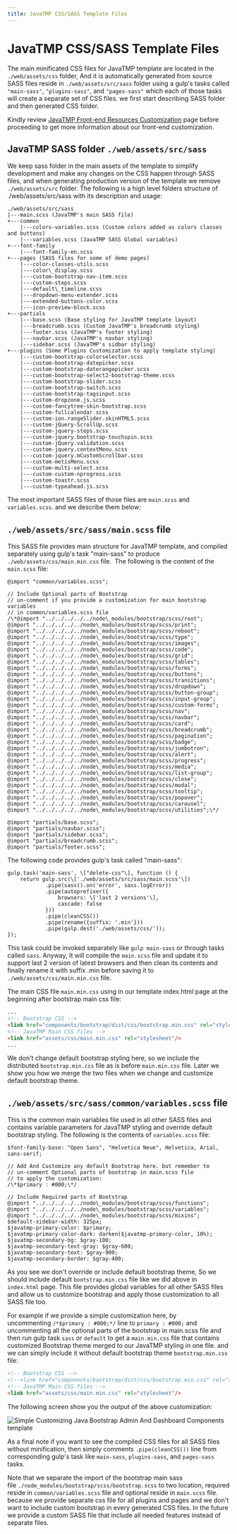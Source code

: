 ```yaml
---
title: JavaTMP CSS/SASS Template Files
---
```

# JavaTMP CSS/SASS Template Files
The main minificated CSS files for JavaTMP template are located in the `./web/assets/css` folder, And it is automatically generated from source SASS files reside in `./web/assets/src/sass` folder using a gulp's tasks called `"main-sass"`, `"plugins-sass"`, and `"pages-sass"` which each of those tasks will create a separate set of CSS files. we first start describing SASS folder and then generated CSS folder.

Kindly review [JavaTMP Front-end Resources Customization](/pages/javatmp-frontend-resources-customization "JavaTMP Front-end Resources Customization") page before proceeding to get more information about our front-end customization.

JavaTMP SASS folder `./web/assets/src/sass`
-------------------------------------------

We keep sass folder in the main assets of the template to simplify development and make any changes on the CSS happen through SASS files, and when generating production version of the template we remove `./web/assets/src` folder. The following is a high level folders structure of ./web/assets/src/sass with its description and usage:
```
./web/assets/src/sass
|---main.scss (JavaTMP's main SASS file)
+---common
    |---colors-variables.scss (Custom colors added as colors classes and buttons)
    |---variables.scss (JavaTMP SASS Global variables)
+---font-family
    |---font-family-en.scss
+---pages (SASS files for some of demo pages)
    |---color-classes-utils.scss
    |---color\_display.scss
    |---custom-bootstrap-nav-item.scss
    |---custom-steps.scss
    |---default\_timeline.scss
    |---dropdown-menu-extender.scss
    |---extended-buttons-color.scss
    |---icon-preview-block.scss
+---partials
    |---base.scss (Base styling for JavaTMP template layout)
    |---breadcrumb.scss (Custom JavaTMP's breadcrumb styling)
    |---footer.scss (JavaTMP's footer styling)
    |---navbar.scss (JavaTMP's navbar styling)
    |---sidebar.scss (JavaTMP's sidbar styling)
+---plugins (Some Plugins Customization to apply template styling)
    |---custom-bootstrap-colorselector.scss
    |---custom-bootstrap-datepicker.scss
    |---custom-bootstrap-daterangepicker.scss
    |---custom-bootstrap-select2-bootstrap-theme.scss
    |---custom-bootstrap-slider.scss
    |---custom-bootstrap-switch.scss
    |---custom-bootstrap-tagsinput.scss
    |---custom-dropzone.js.scss
    |---custom-fancytree-skin-bootstrap.scss
    |---custom-fullcalendar.scss
    |---custom-ion.rangeSlider.skinHTML5.scss
    |---custom-jQuery-ScrollUp.scss
    |---custom-jquery-steps.scss
    |---custom-jquery.bootstrap-touchspin.scss
    |---custom-jQuery.validation.scss
    |---custom-jquery.contextMenu.scss
    |---custom-jquery.mCustomScrollbar.scss
    |---custom-metisMenu.scss
    |---custom-multi-select.scss
    |---custom-custom-nprogress.scss
    |---custom-toastr.scss
    |---custom-typeahead.js.scss
```
The most important SASS files of those files are `main.scss` and `variables.scss`. and we describe them below:

`./web/assets/src/sass/main.scss` file
--------------------------------------

This SASS file provides main structure for JavaTMP template, and compiled separately using gulp's task "main-sass" to produce `./web/assets/css/main.min.css` file.  The following is the content of the `main.scss` file:
```
@import "common/variables.scss";

// Include Optional parts of Bootstrap
// un-comment if you provide a customization for main bootstrap variables
// in common/variables.scss file
/\*@import "../../../../../node\_modules/bootstrap/scss/root";
@import "../../../../../node\_modules/bootstrap/scss/print";
@import "../../../../../node\_modules/bootstrap/scss/reboot";
@import "../../../../../node\_modules/bootstrap/scss/type";
@import "../../../../../node\_modules/bootstrap/scss/images";
@import "../../../../../node\_modules/bootstrap/scss/code";
@import "../../../../../node\_modules/bootstrap/scss/grid";
@import "../../../../../node\_modules/bootstrap/scss/tables";
@import "../../../../../node\_modules/bootstrap/scss/forms";
@import "../../../../../node\_modules/bootstrap/scss/buttons";
@import "../../../../../node\_modules/bootstrap/scss/transitions";
@import "../../../../../node\_modules/bootstrap/scss/dropdown";
@import "../../../../../node\_modules/bootstrap/scss/button-group";
@import "../../../../../node\_modules/bootstrap/scss/input-group";
@import "../../../../../node\_modules/bootstrap/scss/custom-forms";
@import "../../../../../node\_modules/bootstrap/scss/nav";
@import "../../../../../node\_modules/bootstrap/scss/navbar";
@import "../../../../../node\_modules/bootstrap/scss/card";
@import "../../../../../node\_modules/bootstrap/scss/breadcrumb";
@import "../../../../../node\_modules/bootstrap/scss/pagination";
@import "../../../../../node\_modules/bootstrap/scss/badge";
@import "../../../../../node\_modules/bootstrap/scss/jumbotron";
@import "../../../../../node\_modules/bootstrap/scss/alert";
@import "../../../../../node\_modules/bootstrap/scss/progress";
@import "../../../../../node\_modules/bootstrap/scss/media";
@import "../../../../../node\_modules/bootstrap/scss/list-group";
@import "../../../../../node\_modules/bootstrap/scss/close";
@import "../../../../../node\_modules/bootstrap/scss/modal";
@import "../../../../../node\_modules/bootstrap/scss/tooltip";
@import "../../../../../node\_modules/bootstrap/scss/popover";
@import "../../../../../node\_modules/bootstrap/scss/carousel";
@import "../../../../../node\_modules/bootstrap/scss/utilities";\*/

@import "partials/base.scss";
@import "partials/navbar.scss";
@import "partials/sidebar.scss";
@import "partials/breadcrumb.scss";
@import "partials/footer.scss";
```
The following code provides gulp's task called "main-sass":
```
gulp.task('main-sass', \["delete-css"\], function () {
    return gulp.src(\['./web/assets/src/sass/main.scss'\])
            .pipe(sass().on('error', sass.logError))
            .pipe(autoprefixer({
                browsers: \['last 2 versions'\],
                cascade: false
            }))
            .pipe(cleanCSS())
            .pipe(rename({suffix: '.min'}))
            .pipe(gulp.dest('./web/assets/css/'));
});
```
This task could be invoked separately like `gulp main-sass` or through tasks called `sass`. Anyway, It will compile the `main.scss` file and update it to support last 2 version of latest browsers and then clean its contents and finally rename it with suffix .min before saving it to `./web/assets/css/main.min.css` file.

The main CSS file `main.min.css` using in our template index.html page at the beginning after bootstrap main css file:
```html
...
<!-- Bootstrap CSS -->
<link href="components/bootstrap/dist/css/bootstrap.min.css" rel="stylesheet" type="text/css"/>
<!-- JavaTMP Main CSS files -->
<link href="assets/css/main.min.css" rel="stylesheet"/>
...
```
We don't change default bootstrap styling here, so we include the distributed `bootstrap.min.css` file as is before `main.min.css` file. Later we show you how we merge the two files when we change and customize default bootstrap theme.

`./web/assets/src/sass/common/variables.scss` file
--------------------------------------------------

This is the common main variables file used in all other SASS files and contains variable parameters for JavaTMP styling and override default bootstrap styling. The following is the contents of `variables.scss` file:  
```
$font-family-base: "Open Sans", "Helvetica Neue", Helvetica, Arial, sans-serif;

// Add And Customize any default Bootstrap here. but remember to
// un-comment Optional parts of bootstrap in main.scss file
// to apply the customization:
/\*$primary : #000;\*/

// Include Required parts of Bootstrap
@import "../../../../../node\_modules/bootstrap/scss/functions";
@import "../../../../../node\_modules/bootstrap/scss/variables";
@import "../../../../../node\_modules/bootstrap/scss/mixins";
$default-sidebar-width: 325px;
$javatmp-primary-color: $primary;
$javatmp-primary-color-dark: darken($javatmp-primary-color, 10%);
$javatmp-secondary-bg: $gray-100;
$javatmp-secondary-text-gray: $gray-600;
$javatmp-secondary-text: $gray-900;
$javatmp-secondary-border: $gray-400;
```
As you see we don't override or include default bootstrap theme, So we should include default `bootstrap.min.css` file like we did above in `index.html` page. This file provides global variables for all other SASS files and allow us to customize bootstrap and apply those customization to all SASS file too.

For example if we provide a simple customization here, by uncommenting `/*$primary : #000;*/` line to `primary : #000;` and uncommenting all the optional parts of the bootstrap in main.scss file and then run gulp task `sass` or `default` to get a `main.min.css` file that contains customized Bootstrap theme merged to our JavaTMP styling in one file. and we can simply include it without default bootstrap theme `bootstrap.min.css` file:
```HTML
<!-- Bootstrap CSS -->
<!--<link href="components/bootstrap/dist/css/bootstrap.min.css" rel="stylesheet" type="text/css"/>-->
<!-- JavaTMP Main CSS files -->
<link href="assets/css/main.min.css" rel="stylesheet"/>
```
The following screen show you the output of the above customization:

![Simple Customizing Java Bootstrap Admin And Dashboard Components template ](/assets/img/JavaTMP-Java-Bootstrap-Dashboard-Admin-Template-Simple-Customization.jpg)

As a final note if you want to see the compiled CSS files for all SASS files without minification, then simply comments `.pipe(cleanCSS())` line from corresponding gulp's task like `main-sass`, `plugins-sass`, and `pages-sass` tasks.

Note that we separate the import of the bootstrap main sass file `./node_modules/bootstrap/scss/bootstrap.scss` to two location, required reside in `common/variables.scss` file and optional reside in `main.scss` file. because we provide separate css file for all plugins and pages and we don't want to include custom bootstrap in every generated CSS files. In the future we provide a custom SASS file that include all needed features instead of separate files.
